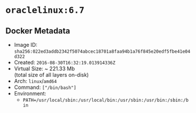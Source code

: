 # `oraclelinux:6.7`

## Docker Metadata

- Image ID: `sha256:022ed3addb2342f5074abcec18701a8faa94b1a76f845e20edf5fbe41e04d322`
- Created: `2016-08-30T16:32:19.013914336Z`
- Virtual Size: ~ 221.33 Mb  
  (total size of all layers on-disk)
- Arch: `linux`/`amd64`
- Command: `["/bin/bash"]`
- Environment:
  - `PATH=/usr/local/sbin:/usr/local/bin:/usr/sbin:/usr/bin:/sbin:/bin`
